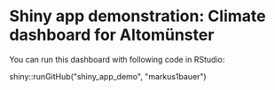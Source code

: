 # Shiny app demonstration: Climate dashboard for Altomünster

You can run this dashboard with following code in RStudio:

shiny::runGitHub("shiny_app_demo", "markus1bauer")

